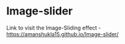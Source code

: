 # Image-slider
Link to visit the Image-Sliding effect - https://amanshukla15.github.io/Image-slider/

